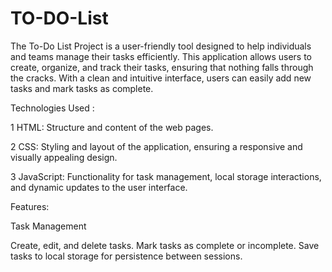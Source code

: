 # TO-DO-List

The To-Do List Project is a user-friendly tool designed to help individuals and teams manage their tasks efficiently. This application allows users to create, organize, and track their tasks, ensuring that nothing falls through the cracks. With a clean and intuitive interface, users can easily add new tasks and mark tasks as complete.

Technologies Used :


1 HTML: Structure and content of the web pages.

2 CSS: Styling and layout of the application, ensuring a responsive and visually appealing design.

3 JavaScript: Functionality for task management, local storage interactions, and dynamic updates to the user interface.



Features:



Task Management

Create, edit, and delete tasks.
Mark tasks as complete or incomplete.
Save tasks to local storage for persistence between sessions.


